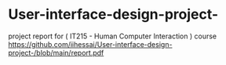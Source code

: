 # User-interface-design-project-
project report for ( IT215 - Human Computer Interaction ) course https://github.com/iihessai/User-interface-design-project-/blob/main/report.pdf 
